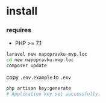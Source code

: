 # install 
### requires 
- PHP >= 7.1 
```bash
laravel new napopravku-mvp.loc
cd new napopravku-mvp.loc
composer update
```

copy `.env.example` to `.env`

```bash
php artisan key:generate
# Application key set successfully.
```
